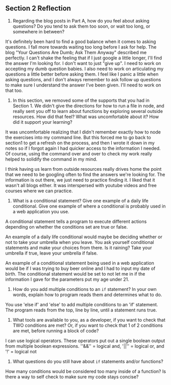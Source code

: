 ## Section 2 Reflection

1. Regarding the blog posts in Part A, how do you feel about asking questions? Do you tend to ask them too soon, or wait too long, or somewhere in between?

It's definitely been hard to find a good balance when it comes to asking questions. I fall more towards waiting too long before I ask for help. The blog "Your Questions Are Dumb; Ask Them Anyway" described me perfectly. I can't shake the feeling that if I just google a little longer, I'll find the answer I'm looking for. I don't want to just "give up". I need to work on accepting my dumb question babies. I also need to work on articulating my questions a little better before asking them. I feel like I panic a little when asking questions, and I don't always remember to ask follow up questions to make sure I understand the answer I've been given. I'll need to work on that too.

1. In this section, we removed some of the supports that you had in Section 1. We didn't give the directions for how to run a file in node, and really sent you off to learn about functions by exploring several outside resources. How did that feel? What was uncomfortable about it? How did it support your learning?

It was uncomfortable realizing that I didn't remember exactly how to node the exercises into my command line. But this forced me to go back to section1 to get a refresh on the process, and then I wrote it down in my notes so if I forgot again I had quicker access to the information I needed. Of course, using the command over and over to check my work really helped to solidify the command in my mind.

I think having us learn from outside resources really drives home the point that we need to be googling often to find the answers we're looking for. The information is out there, we just need to practice finding it. I liked that it wasn't all blogs either. It was interspersed with youtube videos and free courses where we can practice.

1. What is a conditional statement? Give one example of a daily life conditional. Give one example of where a conditional is probably used in a web application you use.

A conditional statement tells a program to execute different actions depending on whether the conditions set are true or false.

An example of a daily life conditional would maybe be deciding whether or not to take your umbrella when you leave. You ask yourself conditional statements and make your choices from there. Is it raining? Take your umbrella if true, leave your umbrella if false.

An example of a conditional statement being used in a web application would be if I was trying to buy beer online and I had to input my date of birth. The conditional statement would be set to not let me in if the information I gave for the parameters put my age under 21.

1. How do you add multiple conditions to an `if` statement? In your own words, explain how to program reads them and determines what to do.

You use 'else if' and 'else' to add multiple conditions to an 'if' statement. The program reads from the top, line by line, until a statement runs true.

1. What tools are available to you, as a developer, if you want to check that TWO conditions are met? Or, if you want to check that 1 of 2 conditions are met, before running a block of code?

I can use logical operators. These operators put out a single boolean output from multiple boolean expressions. ''&&'' = logical and, '||'' = logical or, and '!' = logical not

1. What questions do you still have about `if` statements and/or functions?

How many conditions would be considered too many inside of a function? Is there a way to self check to make sure my code stays concise?
